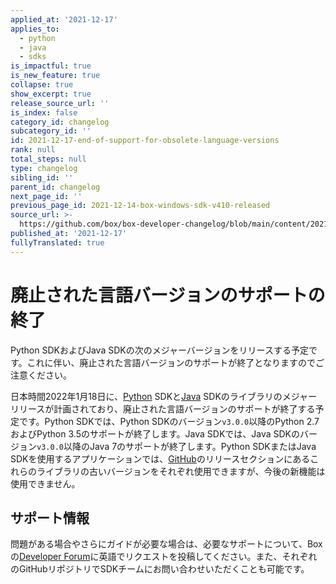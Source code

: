 ```yaml
---
applied_at: '2021-12-17'
applies_to:
  - python
  - java
  - sdks
is_impactful: true
is_new_feature: true
collapse: true
show_excerpt: true
release_source_url: ''
is_index: false
category_id: changelog
subcategory_id: ''
id: 2021-12-17-end-of-support-for-obsolete-language-versions
rank: null
total_steps: null
type: changelog
sibling_id: ''
parent_id: changelog
next_page_id: ''
previous_page_id: 2021-12-14-box-windows-sdk-v410-released
source_url: >-
  https://github.com/box/box-developer-changelog/blob/main/content/2021/12-17-end-of-support-for-obsolete-language-versions.md
published_at: '2021-12-17'
fullyTranslated: true
---
```

# 廃止された言語バージョンのサポートの終了

Python SDKおよびJava SDKの次のメジャーバージョンをリリースする予定です。これに伴い、廃止された言語バージョンのサポートが終了となりますのでご注意ください。

<!-- more -->

日本時間2022年1月18日に、[Python][2] SDKと[Java][3] SDKのライブラリのメジャーリリースが計画されており、廃止された言語バージョンのサポートが終了する予定です。Python SDKでは、Python SDKのバージョン`v3.0.0`以降のPython 2.7およびPython 3.5のサポートが終了します。Java SDKでは、Java SDKのバージョン`v3.0.0`以降のJava 7のサポートが終了します。Python SDKまたはJava SDKを使用するアプリケーションでは、[GitHub][4]のリリースセクションにあるこれらのライブラリの古いバージョンをそれぞれ使用できますが、今後の新機能は使用できません。

## サポート情報

問題がある場合やさらにガイドが必要な場合は、必要なサポートについて、Boxの[Developer Forum][1]に英語でリクエストを投稿してください。また、それぞれのGitHubリポジトリでSDKチームにお問い合わせいただくことも可能です。

[1]: https://support.box.com/hc/en-us/community/topics/360001932973-Platform-and-Developer-Forum

[2]: https://github.com/box/box-python-sdk/releases

[3]: https://github.com/box/box-java-sdk/releases

[4]: https://github.com/box/sdks

